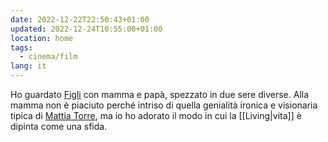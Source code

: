 ```yaml
---
date: 2022-12-22T22:50:43+01:00
updated: 2022-12-24T10:55:00+01:00
location: home
tags:
  - cinema/film
lang: it
---
```

Ho guardato [Figli](https://it.wikipedia.org/wiki/Figli_(film) 'Figli su Wikipedia') con mamma e papà, spezzato in due sere diverse. Alla mamma non è piaciuto perché intriso di quella genialità ironica e visionaria tipica di [Mattia Torre](https://it.wikipedia.org/wiki/Mattia_Torre 'Mattia Torre su Wikipedia'), ma io ho adorato il modo in cui la [[Living|vita]] è dipinta come una sfida. 